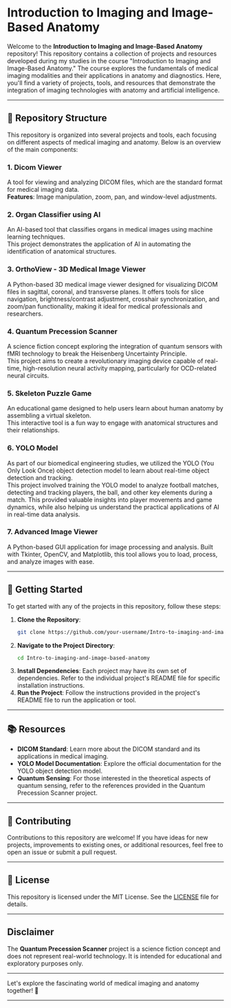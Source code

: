 # Introduction to Imaging and Image-Based Anatomy

Welcome to the **Introduction to Imaging and Image-Based Anatomy** repository! This repository contains a collection of projects and resources developed during my studies in the course "Introduction to Imaging and Image-Based Anatomy." The course explores the fundamentals of medical imaging modalities and their applications in anatomy and diagnostics. Here, you'll find a variety of projects, tools, and resources that demonstrate the integration of imaging technologies with anatomy and artificial intelligence.

---

## 📂 Repository Structure

This repository is organized into several projects and tools, each focusing on different aspects of medical imaging and anatomy. Below is an overview of the main components:

### 1. **Dicom Viewer**
A tool for viewing and analyzing DICOM files, which are the standard format for medical imaging data.  
**Features**: Image manipulation, zoom, pan, and window-level adjustments.

### 2. **Organ Classifier using AI**
An AI-based tool that classifies organs in medical images using machine learning techniques.  
This project demonstrates the application of AI in automating the identification of anatomical structures.

### 3. **OrthoView - 3D Medical Image Viewer**
A Python-based 3D medical image viewer designed for visualizing DICOM files in sagittal, coronal, and transverse planes. It offers tools for slice navigation, brightness/contrast adjustment, crosshair synchronization, and zoom/pan functionality, making it ideal for medical professionals and researchers.

### 4. **Quantum Precession Scanner**
A science fiction concept exploring the integration of quantum sensors with fMRI technology to break the Heisenberg Uncertainty Principle.  
This project aims to create a revolutionary imaging device capable of real-time, high-resolution neural activity mapping, particularly for OCD-related neural circuits.

### 5. **Skeleton Puzzle Game**
An educational game designed to help users learn about human anatomy by assembling a virtual skeleton.  
This interactive tool is a fun way to engage with anatomical structures and their relationships.

### 6. **YOLO Model**
As part of our biomedical engineering studies, we utilized the YOLO (You Only Look Once) object detection model to learn about real-time object detection and tracking.  
This project involved training the YOLO model to analyze football matches, detecting and tracking players, the ball, and other key elements during a match. This provided valuable insights into player movements and game dynamics, while also helping us understand the practical applications of AI in real-time data analysis.

### 7. **Advanced Image Viewer**
A Python-based GUI application for image processing and analysis. Built with Tkinter, OpenCV, and Matplotlib, this tool allows you to load, process, and analyze images with ease.  

---

## 🚀 Getting Started

To get started with any of the projects in this repository, follow these steps:

1. **Clone the Repository**:
   ```bash
   git clone https://github.com/your-username/Intro-to-imaging-and-image-based-anatomy.git
   ```
2. **Navigate to the Project Directory**:
   ```bash
   cd Intro-to-imaging-and-image-based-anatomy
   ```
3. **Install Dependencies**: Each project may have its own set of dependencies. Refer to the individual project's README file for specific installation instructions.
4. **Run the Project**: Follow the instructions provided in the project's README file to run the application or tool.

---

## 📚 Resources

- **DICOM Standard**: Learn more about the DICOM standard and its applications in medical imaging.
- **YOLO Model Documentation**: Explore the official documentation for the YOLO object detection model.
- **Quantum Sensing**: For those interested in the theoretical aspects of quantum sensing, refer to the references provided in the Quantum Precession Scanner project.

---

## 🤝 Contributing

Contributions to this repository are welcome! If you have ideas for new projects, improvements to existing ones, or additional resources, feel free to open an issue or submit a pull request.

---

## 📜 License

This repository is licensed under the MIT License. See the [LICENSE](LICENSE) file for details.

---

## Disclaimer

The **Quantum Precession Scanner** project is a science fiction concept and does not represent real-world technology. It is intended for educational and exploratory purposes only.

---

Let's explore the fascinating world of medical imaging and anatomy together! 🚀

---
